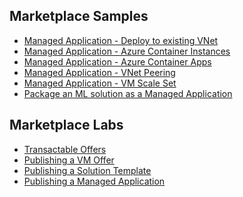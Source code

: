 ## Marketplace Samples
* [Managed Application - Deploy to existing VNet](https://github.com/mormond/azure-managedapp-samples/tree/master/Managed%20Application%20Sample%20Packages/301-existing-vnet)
* [Managed Application - Azure Container Instances](https://github.com/mormond/azure-managedapp-samples/tree/master/Managed%20Application%20Sample%20Packages/301-managed-aci)
* [Managed Application - Azure Container Apps](https://github.com/mormond/azure-managedapp-samples/tree/master/Managed%20Application%20Sample%20Packages/301-managed-container-apps)
* [Managed Application - VNet Peering](https://github.com/mormond/azure-managedapp-samples/tree/master/Managed%20Application%20Sample%20Packages/301-managed-vnet-peering)
* [Managed Application - VM Scale Set](https://github.com/mormond/azure-managedapp-samples/tree/master/Managed%20Application%20Sample%20Packages/301-vmss)
* [Package an ML solution as a Managed Application](https://github.com/mormond/mlfunc)

## Marketplace Labs
* [Transactable Offers](https://www.azurecitadel.com/marketplace/)
* [Publishing a VM Offer](https://www.azurecitadel.com/marketplace/vmoffer/)
* [Publishing a Solution Template](https://www.azurecitadel.com/marketplace/azureappst/)
* [Publishing a Managed Application](https://www.azurecitadel.com/marketplace/azureappma/)

<!--
**mormond/mormond** is a ✨ _special_ ✨ repository because its `README.md` (this file) appears on your GitHub profile.

Here are some ideas to get you started:

- 🔭 I’m currently working on ...
- 🌱 I’m currently learning ...
- 👯 I’m looking to collaborate on ...
- 🤔 I’m looking for help with ...
- 💬 Ask me about ...
- 📫 How to reach me: ...
- 😄 Pronouns: ...
- ⚡ Fun fact: ...
-->

